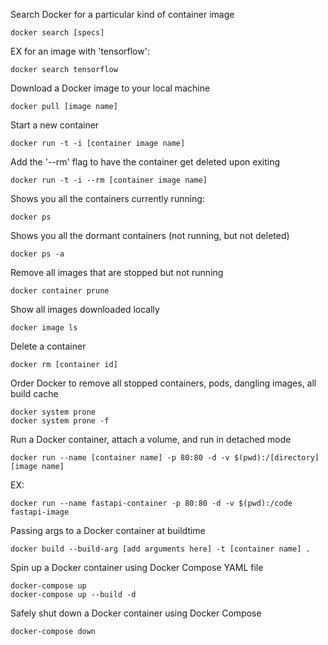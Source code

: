 Search Docker for a particular kind of container image
```
docker search [specs]
```
EX for an image with 'tensorflow':
```
docker search tensorflow
```
Download a Docker image to your local machine
```
docker pull [image name]
```
Start a new container
```
docker run -t -i [container image name]
```
Add the '--rm' flag to have the container get deleted upon exiting
```
docker run -t -i --rm [container image name]
```
Shows you all the containers currently running:
```
docker ps
```
Shows you all the dormant containers (not running, but not deleted)
```
docker ps -a
```
Remove all images that are stopped but not running
```
docker container prune
```
Show all images downloaded locally
```
docker image ls
```
Delete a container
```
docker rm [container id]
```
Order Docker to remove all stopped containers, pods, dangling images, all build cache
```
docker system prone
docker system prone -f
```
Run a Docker container, attach a volume, and run in detached mode
```
docker run --name [container name] -p 80:80 -d -v $(pwd):/[directory] [image name]
```
EX:
```
docker run --name fastapi-container -p 80:80 -d -v $(pwd):/code fastapi-image
```
Passing args to a Docker container at buildtime
```
docker build --build-arg [add arguments here] -t [container name] .
```
Spin up a Docker container using Docker Compose YAML file
```
docker-compose up
docker-compose up --build -d
```
Safely shut down a Docker container using Docker Compose
```
docker-compose down
```
